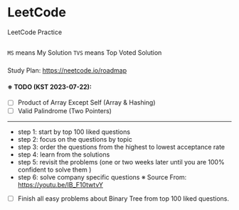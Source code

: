 # LeetCode

LeetCode Practice

##

`MS` means My Solution
`TVS` means Top Voted Solution

###

Study Plan: https://neetcode.io/roadmap

#### ※ TODO (KST 2023-07-22):

- [ ] Product of Array Except Self (Array & Hashing)
- [ ] Valid Palindrome (Two Pointers)

---

- step 1: start by top 100 liked questions
- step 2: focus on the questions by topic
- step 3: order the questions from the highest to lowest acceptance rate
- step 4: learn from the solutions
- step 5: revisit the problems (one or two weeks later until you are 100% confident to solve them )
- step 6: solve company specific questions
  ※ Source From: https://youtu.be/IB_F10twtvY

- [ ] Finish all easy problems about Binary Tree from top 100 liked questions.
